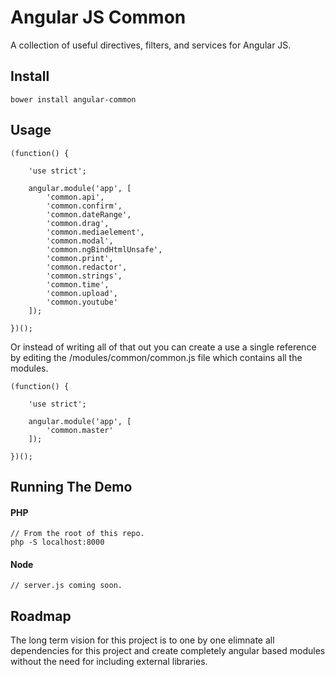 Angular JS Common
===========================

A collection of useful directives, filters, and services for Angular JS.

## Install

```
bower install angular-common
```

## Usage

```
(function() {

    'use strict';
    
    angular.module('app', [
        'common.api',
        'common.confirm',
        'common.dateRange',
        'common.drag',
        'common.mediaelement',
        'common.modal',
        'common.ngBindHtmlUnsafe',
        'common.print',
        'common.redactor',
        'common.strings',
        'common.time',
        'common.upload',
        'common.youtube'
    ]);

})();
```

Or instead of writing all of that out you can create a use a single reference by editing the /modules/common/common.js file which contains all the modules.


```
(function() {

    'use strict';

    angular.module('app', [
        'common.master'
    ]);
    
})();
```

## Running The Demo

#### PHP

```
// From the root of this repo.
php -S localhost:8000
```

#### Node
```
// server.js coming soon.
```

## Roadmap

The long term vision for this project is to one by one elimnate all dependencies for this project and create completely angular based modules without the need for including external libraries.
